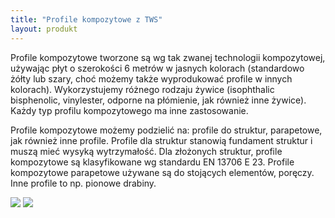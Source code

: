 ```yaml
---
title: "Profile kompozytowe z TWS"
layout: produkt
---
```


Profile kompozytowe tworzone są wg tak zwanej technologii kompozytowej, używając płyt o szerokości 6 metrów w jasnych kolorach (standardowo żółty lub szary, choć możemy także wyprodukować profile w innych kolorach). Wykorzystujemy różnego rodzaju żywice (isophthalic bisphenolic, vinylester, odporne na płómienie, jak również inne żywice). Każdy typ profilu kompozytowego ma inne zastosowanie.

Profile kompozytowe możemy podzielić na: profile do struktur, parapetowe, jak również inne profile. Profile dla struktur stanowią fundament struktur i muszą mieć wysyką wytrzymałość. Dla złożonych struktur, profile kompozytowe są klasyfikowane wg standardu EN 13706 E 23. Profile kompozytowe parapetowe używane są do stojących elementów, poręczy. Inne profile to np. pionowe drabiny.

<img src="https://andreas-biz-pl.s3-eu-west-1.amazonaws.com/images/profile1.jpg" />
<img src="https://andreas-biz-pl.s3-eu-west-1.amazonaws.com/images/profile2.jpg" />

